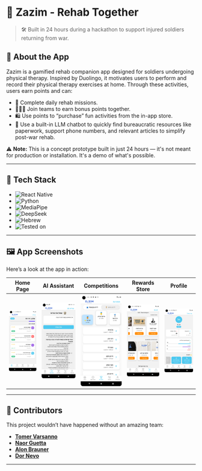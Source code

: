 # 🦵 Zazim - Rehab Together

> 🛠️ Built in 24 hours during a hackathon to support injured soldiers returning from war.

## 📱 About the App

Zazim is a gamified rehab companion app designed for soldiers undergoing physical therapy. Inspired by Duolingo, it motivates users to perform and record their physical therapy exercises at home. Through these activities, users earn points and can:

- 🎯 Complete daily rehab missions.
- 🧑‍🤝‍🧑 Join teams to earn bonus points together.
- 🛍️ Use points to “purchase” fun activities from the in-app store.
- 🤖 Use a built-in LLM chatbot to quickly find bureaucratic resources like paperwork, support phone numbers, and relevant articles to simplify post-war rehab.

⚠️ **Note:** This is a concept prototype built in just 24 hours — it's not meant for production or installation. It's a demo of what's possible.

---

## 🧠 Tech Stack

- ![React Native](https://img.shields.io/badge/Frontend-React%20Native-61DAFB?logo=react&logoColor=white)
- ![Python](https://img.shields.io/badge/Backend-Python-3776AB?logo=python&logoColor=white)
- ![MediaPipe](https://img.shields.io/badge/Motion-MediaPipe-orange)
- ![DeepSeek](https://img.shields.io/badge/LLM-DeepSeek-blue)
- ![Hebrew](https://img.shields.io/badge/Language-Hebrew-lightgrey)
- ![Tested on](https://img.shields.io/badge/Tested-Android%20Emulator%20%7C%20Real%20Device-green)

---

## 🖼️ App Screenshots

Here’s a look at the app in action:

| Home Page |  AI Assistant | Competitions | Rewards Store | Profile |
|-----------|--------------|-------------|--------------|----------------|
|<img src="./assets/images/Screenshot_Home.png" width="150"/> |<img src="./assets/images/Screenshot_ChetBot.png" width="150"/> |<img src="./assets/images/Screenshot_Competition.png" width="150"/> |<img src="./assets/images/Screenshot_Shop.png" width="150"/> |<img src="./assets/images/Screenshot_Profile.png" width="150"/> |

---
## 👥 Contributors

This project wouldn’t have happened without an amazing team:

- [**Tomer Varsanno**](https://github.com/T-Varsanno)  
- [**Naor Guetta**](https://github.com/NaorGuetta)
- [**Alon Brauner**](https://github.com/brauner68)
- [**Dor Nevo**](https://github.com/DorNevo1)

---

